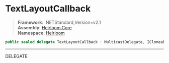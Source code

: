 # TextLayoutCallback

> **Framework**: .NETStandard,Version=v2.1  
> **Assembly**: [Heirloom.Core][0]  
> **Namespace**: [Heirloom][0]  

```cs
public sealed delegate TextLayoutCallback : MulticastDelegate, ICloneable, ISerializable
```

--------------------------------------------------------------------------------

DELEGATE

[0]: ../Heirloom.Core.md
